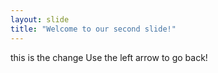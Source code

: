 ```yaml
---
layout: slide
title: "Welcome to our second slide!"
---
```

this is the change 
Use the left arrow to go back!
